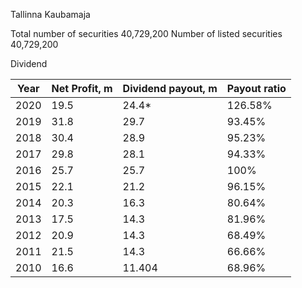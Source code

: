 Tallinna Kaubamaja

Total number of securities 40,729,200
Number of listed securities 40,729,200

Dividend

Year | Net Profit, m | Dividend payout, m | Payout ratio
---- | ------------- | ------------------ | ------------
2020 | 19.5 | 24.4* | 126.58%
2019 | 31.8 | 29.7 | 93.45%
2018 | 30.4 | 28.9 | 95.23%
2017 | 29.8 | 28.1 | 94.33%
2016 | 25.7 | 25.7 | 100%
2015 | 22.1 | 21.2 | 96.15%
2014 | 20.3 | 16.3 | 80.64%
2013 | 17.5 | 14.3 | 81.96%
2012 | 20.9 | 14.3 | 68.49%
2011 | 21.5 | 14.3 | 66.66%
2010 | 16.6 | 11.404 | 68.96%
